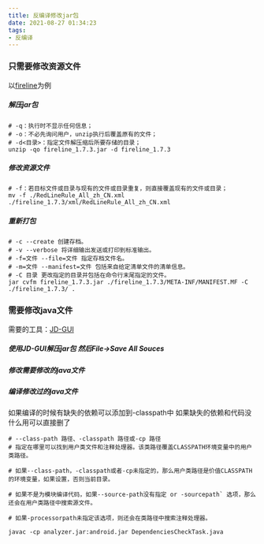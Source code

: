 ```yaml
---
title: 反编译修改jar包
date: 2021-08-27 01:34:23
tags:
- 反编译	
---
```


### 只需要修改资源文件
以[fireline](http://magic.360.cn/zh/index.html)为例

##### 解压jar包
```shell
# -q：执行时不显示任何信息；
# -o：不必先询问用户，unzip执行后覆盖原有的文件；
# -d<目录>：指定文件解压缩后所要存储的目录；
unzip -qo fireline_1.7.3.jar -d fireline_1.7.3
```

##### 修改资源文件
```shell
# -f：若目标文件或目录与现有的文件或目录重复，则直接覆盖现有的文件或目录；
mv -f ./RedLineRule_All_zh_CN.xml ./fireline_1.7.3/xml/RedLineRule_All_zh_CN.xml
```

##### 重新打包
```shell
# -c --create 创建存档。
# -v --verbose 将详细输出发送或打印到标准输出。
# -f=文件 --file=文件 指定存档文件名。
# -m=文件 --manifest=文件 包括来自给定清单文件的清单信息。
# -C 目录 更改指定的目录并包括在命令行末尾指定的文件。
jar cvfm fireline_1.7.3.jar ./fireline_1.7.3/META-INF/MANIFEST.MF -C ./fireline_1.7.3/ .
```

### 需要修改java文件 
需要的工具：[JD-GUI](http://java-decompiler.github.io/)

##### 使用JD-GUI解压jar包 然后File->Save All Souces

##### 修改需要修改的java文件

##### 编译修改过的java文件
如果编译的时候有缺失的依赖可以添加到-classpath中
如果缺失的依赖和代码没什么用可以直接删了
```shell
# --class-path 路径、-classpath 路径或-cp 路径
# 指定在哪里可以找到用户类文件和注释处理器。该类路径覆盖CLASSPATH环境变量中的用户类路径。

# 如果--class-path，-classpath或者-cp未指定的，那么用户类路径是价值CLASSPATH的环境变量，如果设置，否则当前目录。

# 如果不是为模块编译代码，如果--source-path没有指定 or -sourcepath` 选项，那么还会在用户类路径中搜索源文件。

# 如果-processorpath未指定该选项，则还会在类路径中搜索注释处理器。

javac -cp analyzer.jar:android.jar DependenciesCheckTask.java
```

